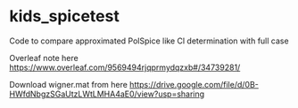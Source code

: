 # kids_spicetest

Code to compare approximated PolSpice like Cl determination with full case

Overleaf note here https://www.overleaf.com/9569494rjqprmydqzxb#/34739281/

Download wigner.mat from here https://drive.google.com/file/d/0B-HWfdNbgzSGaUtzLWtLMHA4aE0/view?usp=sharing